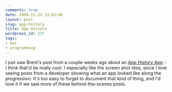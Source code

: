 ```yaml
---
comments: true
date: 2009-11-25 13:02:06
layout: post
slug: app-history
title: App History
wordpress_id: 237
tags:
- mac
- programming
---
```


I just saw Brent's post from a couple weeks ago about an [App History App](http://inessential.com/2009/11/08/apphistory_app_idea) - I think that'd be really cool. I especially like the screen shot idea, since I love seeing posts from a developer showing what an app looked like along the progression. It's too easy to forget to document that kind of thing, and I'd love it if we saw more of these behind-the-scenes posts.
